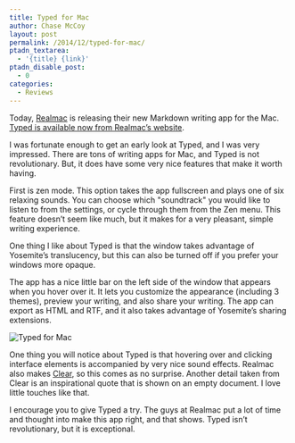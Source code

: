 ```yaml
---
title: Typed for Mac
author: Chase McCoy
layout: post
permalink: /2014/12/typed-for-mac/
ptadn_textarea:
  - '{title} {link}'
ptadn_disable_post:
  - 0
categories:
  - Reviews
---
```

Today, [Realmac][1] is releasing their new Markdown writing app for the Mac. [Typed is available now from Realmac&#8217;s website][2].

I was fortunate enough to get an early look at Typed, and I was very impressed. There are tons of writing apps for Mac, and Typed is not revolutionary. But, it does have some very nice features that make it worth having.

First is zen mode. This option takes the app fullscreen and plays one of six relaxing sounds. You can choose which "soundtrack" you would like to listen to from the settings, or cycle through them from the Zen menu. This feature doesn&#8217;t seem like much, but it makes for a very pleasant, simple writing experience.

One thing I like about Typed is that the window takes advantage of Yosemite&#8217;s translucency, but this can also be turned off if you prefer your windows more opaque.

The app has a nice little bar on the left side of the window that appears when you hover over it. It lets you customize the appearance (including 3 themes), preview your writing, and also share your writing. The app can export as HTML and RTF, and it also takes advantage of Yosemite&#8217;s sharing extensions.

![Typed for Mac][3]

One thing you will notice about Typed is that hovering over and clicking interface elements is accompanied by very nice sound effects. Realmac also makes [Clear][4], so this comes as no surprise. Another detail taken from Clear is an inspirational quote that is shown on an empty document. I love little touches like that.

I encourage you to give Typed a try. The guys at Realmac put a lot of time and thought into make this app right, and that shows. Typed isn&#8217;t revolutionary, but it is exceptional.

 [1]: http://realmacsoftware.com
 [2]: http://realmacsoftware.com/typed
 [3]: http://chasemccoy.net.s3.amazonaws.com/img/typed.png
 [4]: http://realmacsoftware.com/clear